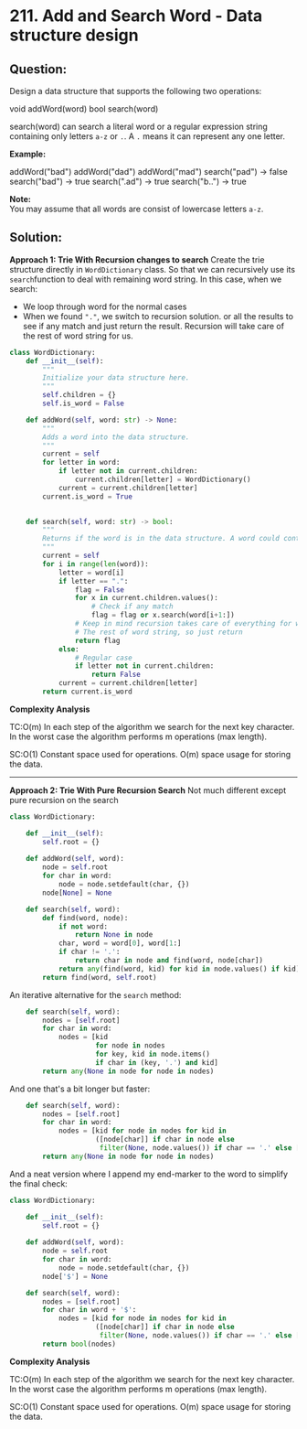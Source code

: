 
  

# 211. Add and Search Word - Data structure design

  

  

## Question:

Design a data structure that supports the following two operations:

void addWord(word)
bool search(word)

search(word) can search a literal word or a regular expression string containing only letters  `a-z`  or  `.`. A  `.`  means it can represent any one letter.

**Example:**

addWord("bad")
addWord("dad")
addWord("mad")
search("pad") -> false
search("bad") -> true
search(".ad") -> true
search("b..") -> true

**Note:**  
You may assume that all words are consist of lowercase letters  `a-z`.
## Solution:

  

**Approach 1: Trie With Recursion changes to search**
Create the trie structure directly in `WordDictionary` class. So that we can recursively use its `search`function to deal with remaining word string.
In this case, when we search:
- We loop through word for the normal cases
- When we found `"."`, we switch to recursion solution. or all the results to see if any match and just return the result. Recursion will take care of the rest of word string for us.
```python
class WordDictionary:
    def __init__(self):
        """
        Initialize your data structure here.
        """
        self.children = {}
        self.is_word = False

    def addWord(self, word: str) -> None:
        """
        Adds a word into the data structure.
        """
        current = self
        for letter in word:
            if letter not in current.children:
                current.children[letter] = WordDictionary()
            current = current.children[letter]
        current.is_word = True
        

    def search(self, word: str) -> bool:
        """
        Returns if the word is in the data structure. A word could contain the dot character '.' to represent any one letter.
        """
        current = self
        for i in range(len(word)):
            letter = word[i]
            if letter == ".":
                flag = False
                for x in current.children.values():
	                # Check if any match
                    flag = flag or x.search(word[i+1:])
                # Keep in mind recursion takes care of everything for word[i+1:]
                # The rest of word string, so just return
                return flag
            else:
	            # Regular case
                if letter not in current.children:
                    return False
            current = current.children[letter]
        return current.is_word
```

**Complexity Analysis**

  

TC:O(m) In each step of the algorithm we search for the next key character. In the worst case the algorithm performs m operations (max length).

  

SC:O(1) Constant space used for operations. O(m) space usage for storing the data.

---
**Approach 2: Trie With Pure Recursion Search**
Not much different except pure recursion on the search
```python
class WordDictionary:

    def __init__(self):
        self.root = {}
    
    def addWord(self, word):
        node = self.root
        for char in word:
            node = node.setdefault(char, {})
        node[None] = None

    def search(self, word):
        def find(word, node):
            if not word:
                return None in node
            char, word = word[0], word[1:]
            if char != '.':
                return char in node and find(word, node[char])
            return any(find(word, kid) for kid in node.values() if kid)
        return find(word, self.root)

```

An iterative alternative for the  `search`  method:

```python
    def search(self, word):
        nodes = [self.root]
        for char in word:
            nodes = [kid
                     for node in nodes
                     for key, kid in node.items()
                     if char in (key, '.') and kid]
        return any(None in node for node in nodes)

```

And one that's a bit longer but faster:

```python
    def search(self, word):
        nodes = [self.root]
        for char in word:
            nodes = [kid for node in nodes for kid in
                     ([node[char]] if char in node else
                      filter(None, node.values()) if char == '.' else [])]
        return any(None in node for node in nodes)

```

And a neat version where I append my end-marker to the word to simplify the final check:

```python
class WordDictionary:

    def __init__(self):
        self.root = {}
    
    def addWord(self, word):
        node = self.root
        for char in word:
            node = node.setdefault(char, {})
        node['$'] = None

    def search(self, word):
        nodes = [self.root]
        for char in word + '$':
            nodes = [kid for node in nodes for kid in
                     ([node[char]] if char in node else
                      filter(None, node.values()) if char == '.' else [])]
        return bool(nodes)
```

**Complexity Analysis**

  

TC:O(m) In each step of the algorithm we search for the next key character. In the worst case the algorithm performs m operations (max length).

  

SC:O(1) Constant space used for operations. O(m) space usage for storing the data.
